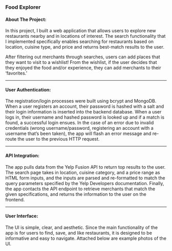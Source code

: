 ### Food Explorer

#### About The Project:
In this project, I built a web application that allows users to explore new restaurants nearby and in locations of interest. The search functionality that I implemented specifically enables searching for restaurants based on location, cuisine type, and price and returns best-match results to the user.  

After filtering out merchants through searches, users can add places that they want to visit to a wishlist! From the wishlist, if the user decides that they enjoyed the food and/or experience, they can add merchants to their ‘favorites.’ 
_________________

#### User Authentication: 
The registration/login processes were built using bcrypt and MongoDB. When a user registers an account, their password is hashed with a salt and their login information is inserted into the backend database. When a user logs in, their username and hashed password is looked up and if a match is found, a successful login ensues. In the case of an error due to invalid credentials (wrong username/password, registering an account with a username that’s been taken), the app will flash an error message and re-route the user to the previous HTTP request. 
_________________

#### API Integration: 
The app pulls data from the Yelp Fusion API to return top results to the user. The search page takes in location, cuisine category, and a price range as HTML form inputs, and the inputs are parsed and re-formatted to match the query parameters specified by the Yelp Developers documentation. Finally, the app contacts the API endpoint to retrieve merchants that match the given specifications, and returns the information to the user on the frontend. 
_________________

#### User Interface: 
The UI is simple, clear, and aesthetic. Since the main functionality of the app is for users to find, save, and like restaurants, it is designed to be informative and easy to navigate. Attached below are example photos of the UI.

